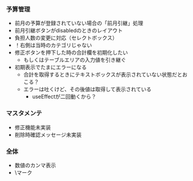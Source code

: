 ### 予算管理
- 前月の予算が登録されていない場合の「前月引継」処理
- 前月引継ボタンがdisabledのときのレイアウト
- 負担人数の変更に対応（セレクトボックス）
- ！右側は当時のカテゴリじゃない
- 修正ボタンを押下した時の合計欄を初期化したい
    - もしくはテーブルエリアの入力値を引き継ぐ
- 初期表示でたまにエラーになる
    - 合計を取得するときにテキストボックスが表示されていない状態だとおこる？
    - エラーは吐くけど、その後値は取得して表示されている
        - useEffectが二回動くから？

### マスタメンテ
- 修正機能未実装
- 削除時確認メッセージ未実装

### 全体
- 数値のカンマ表示
- \マーク